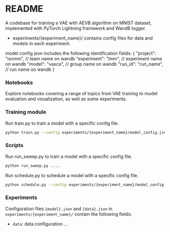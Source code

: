 # README

A codebase for training a VAE with AEVB algorithm  on MNIST dataset, implemented with PyTorch Lightning framework and WandB logger.

- experiments/{experiment_name}/ contains config files for data and models in each experiment.

model config json includes the following identification fields:
{
    "project": "isnmm", // team name on wandb
    "experiment": "lmm", // experiment name on wandb
    "model": "vasca", // group name on wandb
    "run_id": "run_name", // run name on wandb
}

### Notebooks

Explore notebooks covering a range of topics from VAE training to model evaluation and visualization, as well as some experiments.


### Training module

Run train.py to train a model with a specific config file.

```bash
python train.py --config experiments/{experiment_name}/model_config.json
```

### Scripts

Run run_sweep.py to train a model with a specific config file.

```bash
python run_sweep.py ....
```

Run schedule.py to schedule a model with a specific config file.

```bash
python schedule.py --config experiments/{experiment_name}/model_config.json
```

### Experiments

Configuration files `{model}.json` and `{data}.json` in `experiments/{experiment_name}/` contain the following fields:

- `data`: data configuration
...